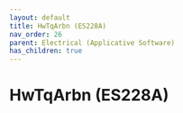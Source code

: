 ```yaml
---
layout: default
title: HwTqArbn (ES228A)
nav_order: 26
parent: Electrical (Applicative Software)
has_children: true
---
```

# HwTqArbn (ES228A)
